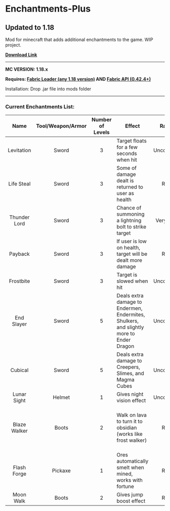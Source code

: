 # Enchantments-Plus
## Updated to 1.18
Mod for minecraft that adds additional enchantments to the game. WIP project.

**[Download Link](https://github.com/therobdog7/enchantments-plus/releases/download/ "Download")**

---

**MC VERSION: 1.18.x**

**Requires: [Fabric Loader (any 1.18 version)](https://fabricmc.net/use/ "Fabric Download") AND [Fabric API (0.42.4+)](https://www.curseforge.com/minecraft/mc-mods/fabric-api)**

Installation: Drop .jar file into mods folder

---

### Current Enchantments List:

|     Name     |  Tool/Weapon/Armor   | Number of Levels | Effect                                                                                  |  Rarity   | Notes                                                                       |
|:------------:|:--------------------:|:----------------:|-----------------------------------------------------------------------------------------|:---------:|-----------------------------------------------------------------------------|
|  Levitation  |        Sword         |        3         | Target floats for a few seconds when hit                                                | Uncommon  |                                                                             |
|  Life Steal  |        Sword         |        3         | Some of damage dealt is returned to user as health                                      |   Rare    |                                                                             |
| Thunder Lord |        Sword         |        3         | Chance of summoning a lightning bolt to strike target                                   | Very Rare |                                                                             |
|   Payback    |        Sword         |        3         | If user is low on health, target will be dealt more damage                              |   Rare    |                                                                             |
|  Frostbite   |        Sword         |        3         | Target is slowed when hit                                                               | Uncommon  |                                                                             |
|  End Slayer  |        Sword         |        5         | Deals extra damage to Endermen, Endermites, Shulkers, and slightly more to Ender Dragon | Uncommon  | Cannot be equipped with other damage enchantments                           |
|   Cubical    |        Sword         |        5         | Deals extra damage to Creepers, Slimes, and Magma Cubes                                 | Uncommon  | Cannot be equipped with other damage enchantments                           |
| Lunar Sight  |        Helmet        |        1         | Gives night vision effect                                                               | Uncommon  |                                                                             |
| Blaze Walker |        Boots         |        2         | Walk on lava to turn it to obsidian (works like frost walker)                           |   Rare    | Treasure enchantment. Cannot be equipped with depth strider or frost walker |
 | Flash Forge  |       Pickaxe        |        1         | Ores automatically smelt when mined, works with fortune                                 |   Rare    | Cannot be equipped with silk touch                                          |
|  Moon Walk   |        Boots         |        2         | Gives jump boost effect                                                                 |   Rare    |                                                                             |